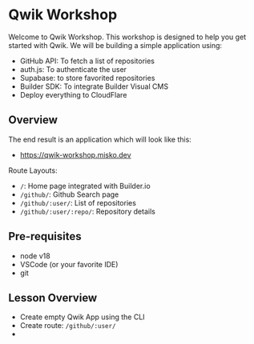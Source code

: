 # Qwik Workshop

Welcome to Qwik Workshop. This workshop is designed to help you get started with Qwik. We will be building a simple application using:

- GitHub API: To fetch a list of repositories
- auth.js: To authenticate the user
- Supabase: to store favorited repositories
- Builder SDK: To integrate Builder Visual CMS
- Deploy everything to CloudFlare

## Overview

The end result is an application which will look like this:

- https://qwik-workshop.misko.dev

Route Layouts:

- `/`: Home page integrated with Builder.io
- `/github/`: Github Search page
- `/github/:user/`: List of repositories
- `/github/:user/:repo/`: Repository details

## Pre-requisites

- node v18
- VSCode (or your favorite IDE)
- git

## Lesson Overview

- Create empty Qwik App using the CLI
- Create route: `/github/:user/`
-
